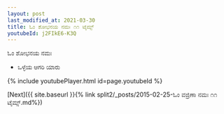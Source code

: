 ```yaml
---
layout: post
last_modified_at: 2021-03-30
title: ಓಂ ಶೋಭನಯ ನಮಃ ೧೧ ಟೈಮ್ಸ್
youtubeId: j2FIkE6-K3Q
---
```

 
 
 ಓಂ ಶೋಭನಯ ನಮಃ  
 
 -  ಒಳ್ಳೆಯ ಆಗರಿ ಯಾರು 
 
  
 
  
 
 
 
 
 
 


{% include youtubePlayer.html id=page.youtubeId %}
 
[Next]({{ site.baseurl }}{% link  split2/_posts/2015-02-25-ಓಂ ವಜ್ರಿಣಾ ನಮಃ ೧೧ ಟೈಮ್ಸ್.md%})
 
